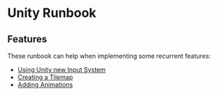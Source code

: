 # Unity Runbook

## Features

These runbook can help when implementing some recurrent features:  
- [Using Unity new Input System](./Features/Input.md)  
- [Creating a Tilemap](./Features/Tilemap.md)
- [Adding Animations](./Features/Animation.md)